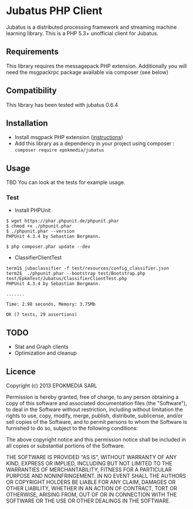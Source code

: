 # Jubatus PHP Client

Jubatus is a distributed processing framework and streaming machine learning library.
This is a PHP 5.3+ unofficial client for Jubatus.

## Requirements

This library requires the messagepack PHP extension.
Additionally you will need the msgpackrpc package available via composer (see below)

## Compatibility

This library has been tested with jubatus 0.6.4

## Installation

- Install msgpack PHP extension ([instructions](http://wiki.msgpack.org/display/MSGPACK/QuickStart+for+PHP))
- Add this library as a dependency in your project using composer : `composer require epokmedia/jubatus`

## Usage

TBD
You can look at the tests for example usage.

### Test

- Install PHPUnit

```
$ wget https://phar.phpunit.de/phpunit.phar
$ chmod +x ./phpunit.phar
$ ./phpunit.phar --version
PHPUnit 4.3.4 by Sebastian Bergmann.

$ php composer.phar update --dev
```

- ClassifierClientTest

```
term1$ jubaclassifier -f test/resources/config_classifier.json
term2$  ./phpunit.phar --bootstrap test/Bootstrap.php test/EpkmTest/Jubatus/ClassifierClientTest.php
PHPUnit 4.3.4 by Sebastian Bergmann.

.......

Time: 2.98 seconds, Memory: 3.75Mb

OK (7 tests, 29 assertions)
```


## TODO

- Stat and Graph clients
- Optimization and cleanup

## Licence

Copyright (c) 2013 EPOKMEDIA SARL

Permission is hereby granted, free of charge, to any person obtaining a copy of this software and associated documentation files (the "Software"), to deal in the Software without restriction, including without limitation the rights to use, copy, modify, merge, publish, distribute, sublicense, and/or sell copies of the Software, and to permit persons to whom the Software is furnished to do so, subject to the following conditions:

The above copyright notice and this permission notice shall be included in all copies or substantial portions of the Software.

THE SOFTWARE IS PROVIDED "AS IS", WITHOUT WARRANTY OF ANY KIND, EXPRESS OR IMPLIED, INCLUDING BUT NOT LIMITED TO THE WARRANTIES OF MERCHANTABILITY, FITNESS FOR A PARTICULAR PURPOSE AND NONINFRINGEMENT. IN NO EVENT SHALL THE AUTHORS OR COPYRIGHT HOLDERS BE LIABLE FOR ANY CLAIM, DAMAGES OR OTHER LIABILITY, WHETHER IN AN ACTION OF CONTRACT, TORT OR OTHERWISE, ARISING FROM, OUT OF OR IN CONNECTION WITH THE SOFTWARE OR THE USE OR OTHER DEALINGS IN THE SOFTWARE.
